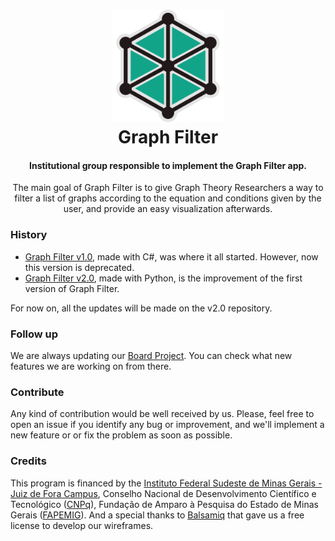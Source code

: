 <h1 align="center">
  <a href="http://sistemas.jf.ifsudestemg.edu.br/graphfilter/home"><img src="https://github.com/GraphFilter/GraphFilter/blob/main/resources/icons/graph_filter_logo.png" alt="Graph Filter" width="180"></a>
  <br>
  Graph Filter
  <br>
</h1>

<h4 align="center"> Institutional group responsible to implement the Graph Filter app.</h4>
<p align="center">
The main goal of Graph Filter is to give Graph Theory Researchers a way to filter a list of graphs according to the equation and conditions given by the user, and provide an easy visualization afterwards.
</p>

### History
- [Graph Filter v1.0](https://github.com/GraphFilter/GraphFilter-Deprecated), made with C#, was where it all started. However, now this version is deprecated.  
- [Graph Filter v2.0](https://github.com/GraphFilter/GraphFilter), made with Python, is the improvement of the first version of Graph Filter.
  
For now on, all the updates will be made on the v2.0 repository. 

### Follow up
We are always updating our [Board Project](https://github.com/orgs/GraphFilter/projects/6). You can check what new features we are working on from there.

### Contribute
Any kind of contribution would be well received by us. Please, feel free to open an issue if you identify any bug or improvement, and we'll implement a new feature or or fix the problem as soon as possible.

### Credits

This program is financed by the [Instituto Federal Sudeste de Minas Gerais - Juiz de Fora Campus](https://www.ifsudestemg.edu.br/juizdefora), Conselho Nacional de Desenvolvimento Científico e Tecnológico ([CNPq](http://portal.cnpq.br)), Fundação de Amparo à Pesquisa do Estado de Minas Gerais ([FAPEMIG](https://fapemig.br)). And a special thanks to [Balsamiq](https://www.balsamiq.com/) that gave us a free license to develop our wireframes.
